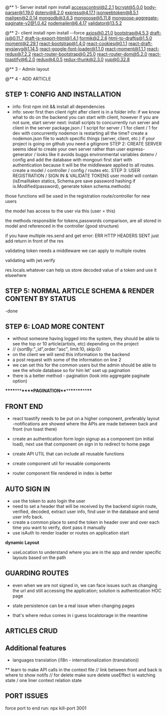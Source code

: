 @\*\* 1- Server install npm install accesscontrol@2.2.1 bcrypt@5.0.0 body-parser@1.19.0 dotenv@8.2.0 express@4.17.1 jsonwebtoken@8.5.1 mailgen@2.0.14 mongodb@3.6.3 mongoose@5.11.8 mongoose-aggregate-paginate-v2@1.0.42 nodemailer@6.4.17 validator@13.5.2

@\*\* 2- client install npm install --force axios@0.21.0 bootstrap@4.5.3 draft-js@0.11.7 draft-js-export-html@1.4.1 formik@2.2.6 html-to-draftjs@1.5.0 moment@2.29.1 react-bootstrap@1.4.0 react-cookies@0.1.1 react-draft-wysiwyg@1.14.5 react-google-font-loader@1.1.0 react-moment@1.1.1 react-redux@7.2.2 react-router-bootstrap@0.25.0 react-router-dom@5.2.0 react-toastify@6.2.0 redux@4.0.5 redux-thunk@2.3.0 yup@0.32.8

@\*\* 3 - Admin layout

@\*\* 4 - ADD ARTICLE

## STEP 1: CONFIG AND INSTALLATION

- info: first npm init && install all dependencies
- info: sever first then client right after client is in a folder
  info: if we know what to do on the backend you can start with client, however if you are not sure, start server
  next: install scripts to concurrently run server and client in the server package.json / 1 script for server / 1 for client / 1 for dev with concurrently
  nodemon is restarting all the time? create a nodemon.json file to watch specific things (server, client, etc.)
  if your project is going on github you need a gitignore
  STEP 2: CREATE SERVER
  seems ideal to create your own server rather than user express-generator / looks like it avoids buggs
  environmental variables dotenv / config and add the database with mongouri
  first start with authentication because it will be the middleware applied to all routes.
  create a model / controller / config / routes etc.
  STEP 3: USER REGISTRATION / SIGN IN & VALIDATE TOKENS
  user model will contain (isEmailtaken statics, Schema.pre save password hashing if is.Modified(password), generate token schema.methods)

those functions will be used in the registration route/controller for new users

the model has access to the user via this (user = this)

the methods responsible for tokens,passwords comparison, are all stored in model and referenced in the controller (good structure)

if you have multiple res.send and get error: ERR HTTP HEADERS SENT just add return in front of the res

validating token needs a middleware we can apply to multiple routes

validating with jwt.verify

res.locals.whatever can help us store decoded value of a token and use it elsewhere

## STEP 5: NORMAL ARTICLE SCHEMA & RENDER CONTENT BY STATUS

-done

## STEP 6: LOAD MORE CONTENT

- without someone having logged into the system, they should be able to see the top or 10 article(artists, etc) depending on the project
- // {sortBy:"\_id",order:"asc", limit:10, skip:0}
- on the client we will send this information to the backend
- a post request with some of the information on line 2
- we can set this for the common users but the admin should be able to see the whole database so for him let' sset up pagination
- there is a better method - pagination (look into aggregate paginate option)

**\*\*\*\***\*\*\***\*\*\*\***PAGINATION**\*\***\*\***\*\***\***\*\***\*\***\*\***

## FRONT END

- react toastify needs to be put on a higher component, preferably layout
  -notifications are showed where the APIs are made between back and front (run toast there)

- create an authentication form login signup as a component (on initial load), next use that component on sign in to redirect to home page
- create API UTIL that can include all reusable functions
- create component util for reusable components
- router component file rendered in index is better

## AUTO SIGN IN

- use the token to auto login the user
- need to set a header that will be received by the backend signin route, verified, decoded, extract user info, find user in the database and send user info back.
- create a common place to send the token in header over and over each time you want to verify, dont pass it manually
- use isAuth to render loader or routes on application start

**dynamic Layout**

- useLocation to understand where you are in the app and render specific layouts based on the path

## GUARDING ROUTES

- even when we are not signed in, we can face issues such as changing the url and still accessing the application; solution is authentication HOC page

- state persistence can be a real issue when changing pages
- that's where redux comes in i guess localstorage in the meantime

## ARTICLES CRUD

## Additional features

- languages translation (i18n - internationalization (translation))

\*\* learn to make API calls in the context file
// link between front and back is where to show notifs
// for delete make sure delete useEffect is watching state / one liner context relation state

## PORT ISSUES

force port to end run: npx kill-port 3001
